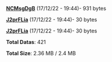 [**NCMsgDgB**](/data/NCMsgDgB.txt) (17/12/22 - 19:44)- 931 bytes

[**J2prFLia**](/data/J2prFLia.txt) (17/12/22 - 19:44)- 30 bytes

[**J2prFLia**](/data/J2prFLia.txt) (17/12/22 - 19:44)- 30 bytes

**Total Datas**: 421

**Total Size**: 2.36 MB / 2.4 MB